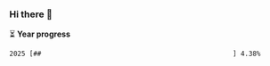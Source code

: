 ### Hi there :wave:

:hourglass_flowing_sand: **Year progress**

```txt
2025 [##                                                ] 4.38%
```
